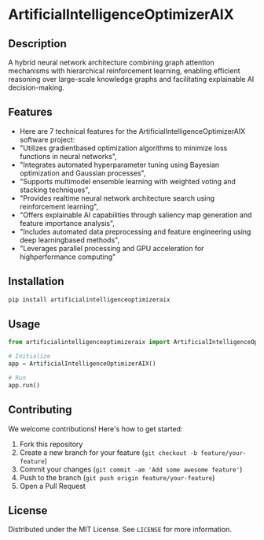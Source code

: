 # ArtificialIntelligenceOptimizerAIX

## Description

A hybrid neural network architecture combining graph attention mechanisms with hierarchical reinforcement learning, enabling efficient reasoning over large-scale knowledge graphs and facilitating explainable AI decision-making.

## Features

- Here are 7 technical features for the ArtificialIntelligenceOptimizerAIX software project:
- "Utilizes gradientbased optimization algorithms to minimize loss functions in neural networks",
- "Integrates automated hyperparameter tuning using Bayesian optimization and Gaussian processes",
- "Supports multimodel ensemble learning with weighted voting and stacking techniques",
- "Provides realtime neural network architecture search using reinforcement learning",
- "Offers explainable AI capabilities through saliency map generation and feature importance analysis",
- "Includes automated data preprocessing and feature engineering using deep learningbased methods",
- "Leverages parallel processing and GPU acceleration for highperformance computing"
## Installation

```bash
pip install artificialintelligenceoptimizeraix
```

## Usage

```python
from artificialintelligenceoptimizeraix import ArtificialIntelligenceOptimizerAIX

# Initialize
app = ArtificialIntelligenceOptimizerAIX()

# Run
app.run()
```

## Contributing

We welcome contributions! Here's how to get started:

1. Fork this repository
2. Create a new branch for your feature (`git checkout -b feature/your-feature`)
3. Commit your changes (`git commit -am 'Add some awesome feature'`)
4. Push to the branch (`git push origin feature/your-feature`)
5. Open a Pull Request

## License

Distributed under the MIT License. See `LICENSE` for more information.

